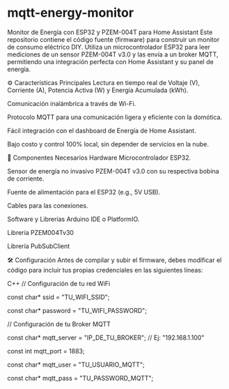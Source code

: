 # mqtt-energy-monitor
Monitor de Energía con ESP32 y PZEM-004T para Home Assistant
Este repositorio contiene el código fuente (firmware) para construir un monitor de consumo eléctrico DIY. Utiliza un microcontrolador ESP32 para leer mediciones de un sensor PZEM-004T v3.0 y las envía a un broker MQTT, permitiendo una integración perfecta con Home Assistant y su panel de energía.

⚙️ Características Principales
Lectura en tiempo real de Voltaje (V), Corriente (A), Potencia Activa (W) y Energía Acumulada (kWh).

Comunicación inalámbrica a través de Wi-Fi.

Protocolo MQTT para una comunicación ligera y eficiente con la domótica.

Fácil integración con el dashboard de Energía de Home Assistant.

Bajo costo y control 100% local, sin depender de servicios en la nube.

🔧 Componentes Necesarios
Hardware
Microcontrolador ESP32.

Sensor de energía no invasivo PZEM-004T v3.0 con su respectiva bobina de corriente.

Fuente de alimentación para el ESP32 (e.g., 5V USB).

Cables para las conexiones.

Software y Librerías
Arduino IDE o PlatformIO.

Librería PZEM004Tv30

Librería PubSubClient

🛠️ Configuración
Antes de compilar y subir el firmware, debes modificar el código para incluir tus propias credenciales en las siguientes líneas:

C++
// Configuración de tu red WiFi

const char* ssid = "TU_WIFI_SSID";

const char* password = "TU_WIFI_PASSWORD";

// Configuración de tu Broker MQTT

const char* mqtt_server = "IP_DE_TU_BROKER"; // Ej: "192.168.1.100"

const int mqtt_port = 1883;

const char* mqtt_user = "TU_USUARIO_MQTT";

const char* mqtt_pass = "TU_PASSWORD_MQTT";


